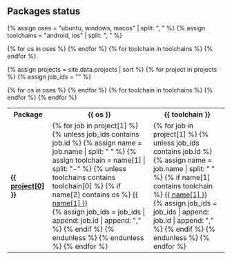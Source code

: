 ## Packages status

{% assign oses = "ubuntu, windows, macos" | split: ", " %}
{% assign toolchains = "android, ios" | split: ", " %}

<table>
<tr class="highlight">
    <th>Package</th>
    {% for os in oses %}
        <th>{{ os }}</th>
    {% endfor %}
    {% for toolchain in toolchains %}
        <th>{{ toolchain }}</th>
    {% endfor %}
</tr>

{% assign projects = site.data.projects | sort %}
{% for project in projects %}
{% assign job_ids = "" %}
<tr class="highlight" id="{{ project[0] }}">
    <td><a href="#{{ project[0] }}"><strong>{{ project[0] }}</strong></a></td>
    {% for os in oses %}
    <td>
        {% for job in project[1] %}
            {% unless job_ids contains job.id %}
                {% assign name = job.name | split: " " %}
                {% assign toolchain = name[1] | split: "-" %}
                    {% unless toolchains contains toolchain[0] %}
                        {% if name[2] contains os %}
                            <a href="{{ job.html_url }}" class="{{ job.conclusion }}">{{ name[1] }}</a><br>
                            {% assign job_ids = job_ids | append: job.id | append: "," %}
                        {% endif %}
                    {% endunless %}
            {% endunless %}
        {% endfor %}
    </td>
    {% endfor %}
    {% for toolchain in toolchains %}
    <td>
        {% for job in project[1] %}
            {% unless job_ids contains job.id %}
                {% assign name = job.name | split: " " %}
                {% if name[1] contains toolchain %}
                    <a href="{{ job.html_url }}" class="{{ job.conclusion }}">{{ name[1] }}</a><br>
                    {% assign job_ids = job_ids | append: job.id | append: "," %}
                {% endif %}
            {% endunless %}
        {% endfor %}
    </td>
    {% endfor %}
</tr>
{% endfor %}
</table>